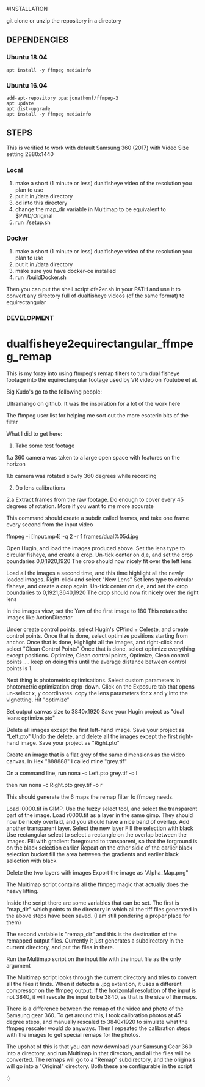 
#INSTALLATION

git clone or unzip the repository in a directory

## DEPENDENCIES

### Ubuntu 18.04

```
apt install -y ffmpeg mediainfo
```

### Ubuntu 16.04

```
add-apt-repository ppa:jonathonf/ffmpeg-3
apt update
apt dist-upgrade
apt install -y ffmpeg mediainfo
```

## STEPS

This is verified to work with default Samsung 360 (2017) with 
Video Size setting 2880x1440

### Local

1. make a short (1 minute or less) dualfisheye video of the resolution you plan to use
2. put it in /data directory
3. cd into this directory
4. change the map\_dir variable in Multimap to be equivalent to $PWD/Original
5. run ./setup.sh

### Docker
1. make a short (1 minute or less) dualfisheye video of the resolution you plan to use
2. put it in /data directory
3. make sure you have docker-ce installed
4. run ./buildDocker.sh

Then you can put the shell script dfe2er.sh in your PATH and use it to convert
any directory full of dualfisheye videos (of the same format) to equirectangular

### DEVELOPMENT
# dualfisheye2equirectangular_ffmpeg_remap
This is my foray into using ffmpeg's remap filters to turn dual fisheye
footage into the equirectangular footage used by VR video on Youtube
et al.

Big Kudo's go to the following people:

Ultramango on github. It was the inspiration for a lot of the work here

The ffmpeg user list for helping me sort out the more esoteric bits of the
  filter

What I did to get here:
1. Take some test footage

  1.a 360 camera was taken to a large open space with features on the horizon

  1.b camera was rotated slowly 360 degrees while recording

2. Do lens calibrations

  2.a Extract frames from the raw footage. Do enough to cover every 45
      degrees of rotation. More if you want to me more accurate

This command should create a subdir called frames, and take one frame every
  second from the input video

ffmpeg -i [Input.mp4] -q 2 -r 1 frames/dual%05d.jpg

Open Hugin, and load the images produced above.
Set the lens type to circular fisheye, and create a crop.
Un-tick center on d,e, and set the crop boundaries 0,0,1920,1920
The crop should now nicely fit over the left lens

Load all the images a second time, and this time highlight all the newly loaded
  images.
Right-click and select "New Lens"
Set lens type to circular fisheye, and create a crop again.
Un-tick center on d,e, and set the crop boundaries to 0,1921,3640,1920
The crop should now fit nicely over the right lens

In the images view, set the Yaw of the first image to 180
This rotates the images like ActionDirector

Under create control points, select Hugin's CPfind + Celeste, and create control
  points.
Once that is done, select optimize positions starting from anchor.
Once that is done, Highlight all the images, and right-click and select "Clean
  Control Points"
Once that is done, select optimize everything except positions.
Optimize,
Clean control points,
Optimize,
Clean control points
....
keep on doing this until the average distance between control points is 1.

Next thing is photometric optimisations.
Select custom parameters in photometric optimization drop-down.
Click on the Exposure tab that opens
un-select x, y coordinates.
copy the lens parameters for x and y into the vignetting.
Hit "optimize"


Set output canvas size to 3840x1920
Save your Hugin project as "dual leans optimize.pto"

Delete all images except the first left-hand image.
Save your project as "Left.pto"
Undo the delete, and delete all the images except the first right-hand image.
Save your project as "Right.pto"

Create an image that is a flat grey of the same dimensions as the video canvas.
In Hex "888888"
I called mine "grey.tif"

On a command line, run
nona -c Left.pto grey.tif -o l

then run
nona -c Right.pto grey.tif -o r

This should generate the 6 maps the remap filter fo ffmpeg needs.

Load l0000.tif in GIMP.
Use the fuzzy select tool, and select the transparent part of the image.
Load r0000.tif as a layer in the same gimp.
They should now be nicely overlaid, and you should have a nice band of overlap.
Add another transparent layer.
Select the new layer
Fill the selection with black
Use rectangular select to select a rectangle on the overlap between the images.
Fill with gradient foreground to transparent, so that the forground is on the
black selection earlier
Repeat on the other sidie of the earlier black selection
bucket fill the area between the gradients and earlier black selection with
black

Delete the two layers with images
Export the image as "Alpha_Map.png"

The Multimap script contains all the ffmpeg magic that actually does the
heavy lifting.

Inside the script there are some variables that can be set.
The first is "map_dir" which points to the directory in which all the tiff
files generated in the above steps have been saved. (I am still pondering
a proper place for them)

The second variable is "remap_dir" and this is the destination of the
remapped output files. Currently it just generates a subdirectory in the
current directory, and put the files in there.


Run the Multimap script on the input file with the input file as the only
argument

The Multimap script looks through the current directory and tries to convert all
the files it finds. When it detects a .jpg extention, it uses a different
compressor on the ffmpeg output. If the horizontal resolution of the input is
not 3840, it will rescale the input to be 3840, as that is the size of the
maps.

There is a difference between the remap of the video and photo of the Samsung
gear 360. To get around this, I took calibration photos at 45 degree steps,
and manually rescaled to 3840x1920 to simulate what the ffmpeg rescaler would
do anyways. Then I repeated the calibration steps with the images to get
special remaps for the photos.

The upshot of this is that you can now download your Samsung Gear 360 into
a directory, and run Multimap in that directory, and all the files will be
converted. The remaps will go to a "Remap" subdirectory, and the originals
will go into a "Original" directory. Both these are configurable in the script


:)
